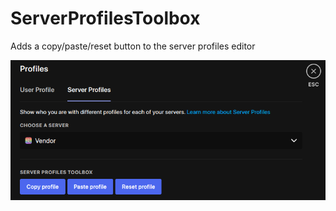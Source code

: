 # ServerProfilesToolbox

Adds a copy/paste/reset button to the server profiles editor

![Screenshot](./screenshot.png)
